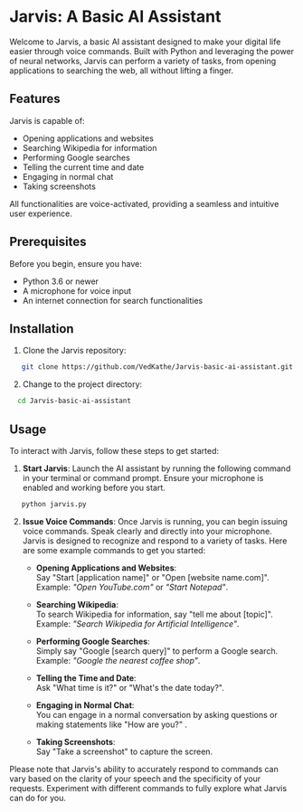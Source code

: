 # Jarvis: A Basic AI Assistant

Welcome to Jarvis, a basic AI assistant designed to make your digital life easier through voice commands. Built with Python and leveraging the power of neural networks, Jarvis can perform a variety of tasks, from opening applications to searching the web, all without lifting a finger.

## Features

Jarvis is capable of:
- Opening applications and websites
- Searching Wikipedia for information
- Performing Google searches
- Telling the current time and date
- Engaging in normal chat
- Taking screenshots

All functionalities are voice-activated, providing a seamless and intuitive user experience.

## Prerequisites

Before you begin, ensure you have:
- Python 3.6 or newer
- A microphone for voice input
- An internet connection for search functionalities

## Installation

1. Clone the Jarvis repository:
```bash
   git clone https://github.com/VedKathe/Jarvis-basic-ai-assistant.git
```
2. Change to the project directory:
```bash
  cd Jarvis-basic-ai-assistant
```

## Usage

To interact with Jarvis, follow these steps to get started:

1. **Start Jarvis**: Launch the AI assistant by running the following command in your terminal or command prompt. Ensure your microphone is enabled and working before you start.

```bash
   python jarvis.py
```

2. **Issue Voice Commands**: Once Jarvis is running, you can begin issuing voice commands. Speak clearly and directly into your microphone. Jarvis is designed to recognize and respond to a variety of tasks. Here are some example commands to get you started:

   - **Opening Applications and Websites**:  
     Say "Start [application name]" or "Open [website name.com]".  
     Example: _"Open YouTube.com"_ or _"Start Notepad"_.

   - **Searching Wikipedia**:  
     To search Wikipedia for information, say "tell me about [topic]".  
     Example: _"Search Wikipedia for Artificial Intelligence"_.

   - **Performing Google Searches**:  
     Simply say "Google [search query]" to perform a Google search.  
     Example: _"Google the nearest coffee shop"_.

   - **Telling the Time and Date**:  
     Ask "What time is it?" or "What's the date today?".

   - **Engaging in Normal Chat**:  
     You can engage in a normal conversation by asking questions or making statements like "How are you?" .

   - **Taking Screenshots**:  
     Say "Take a screenshot" to capture the screen.

Please note that Jarvis's ability to accurately respond to commands can vary based on the clarity of your speech and the specificity of your requests. Experiment with different commands to fully explore what Jarvis can do for you.

